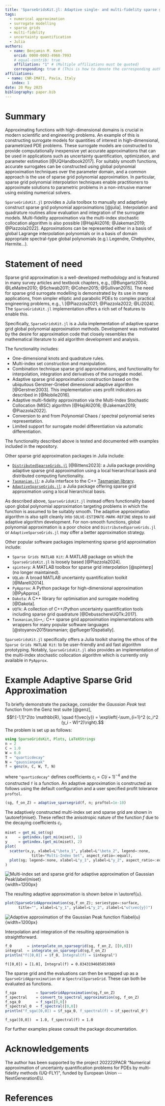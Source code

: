 ```yaml
---
title: 'SparseGridsKit.jl: Adaptive single- and multi-fidelity sparse grid approximation in Julia'
tags:
  - numerical approximation
  - surrogate modelling
  - sparse grids
  - multi-fidelity
  - uncertainty quantification
  - Julia
authors:
  - name: Benjamin M. Kent
    orcid: 0000-0003-4968-7993
    # equal-contrib: true
    affiliation: "1" # (Multiple affiliations must be quoted)
    corresponding: true # (This is how to denote the corresponding author)
affiliations:
 - name: CNR-IMATI, Pavia, Italy
   index: 1
date: 20 May 2025
bibliography: paper.bib
---
```


# Summary
Approximating functions with high-dimensional domains is crucial in modern scientific and engineering problems.
An example of this is constructing surrogate models for quantities of interest in high-dimensional, parametrized PDE problems.
These surrogate models are constructed to provide computationally inexpensive yet accurate approximations that can be used in applications such as uncertainty quantification, optimization, and parameter estimation [@UQHandbook2017].
For suitably smooth functions, accurate surrogates can be constructed using global polynomial approximation techniques over the parameter domain, and a common approach is the use of sparse grid polynomial approximation.
In particular, sparse grid polynomial interpolation techniques enable practitioners to approximate solutions to parametric problems in a non-intrusive manner using existing numerical solvers.

`SparseGridsKit.jl` provides a Julia toolbox to manually and adaptively construct sparse grid polynomial approximations [@julia].
Interpolation and quadrature routines allow evaluation and integration of the surrogate models.
Multi-fidelity approximation via the multi-index stochastic collocation algorithm is also possible [@HajiAli2016; @Jakeman2019; @Piazzola2022].
Approximations can be represented either in a basis of global Lagrange interpolation polynomials or in a basis of domain appropriate spectral-type global polynomials (e.g.\ Legendre, Chebyshev, Hermite...).

# Statement of need
Sparse grid approximation is a well-developed methodology and is featured in many survey articles and textbook chapters, e.g., [@Bungartz2004; @LeMaitre2010; @Schwab2011; @Cohen2015; @Sullivan2015].
The need for sparse grid surrogate modelling is demonstrated by its use in many applications, from simpler elliptic and parabolic PDEs to complex practical engineering problems, e.g., \ [@Piazzola2021; @Piazzola2022; @Li2024].
The `SparseGridsKit.jl` implementation offers a rich set of features to enable this.

Specifically, `SparseGridsKit.jl` is a Julia implementation of adaptive sparse grid global polynomial approximation methods.
Development was motivated by the desire for approximation code that closely resembles the mathematical literature to aid algorithm development and analysis.

The functionality includes:

- One-dimensional knots and quadrature rules.
- Multi-index set construction and manipulation.
- Combination technique sparse grid approximations, and functionality for interpolation, integration and derivatives of the surrogate model.
- Adaptive sparse grid approximation construction based on the ubiquitous Gerstner-Griebel dimensional adaptive algorithm [@Gerstner2003].
This implementation uses profit indicators as described in [@Nobile2016].
- Adaptive multi-fidelity approximation via the Multi-Index Stochastic Collocation (MISC) algorithm [@HajiAli2016; @Jakeman2019; @Piazzola2022].
- Conversion to and from Polynomial Chaos / spectral polynomial series representation.
- Limited support for surrogate model differentiation via automatic differentiation.

The functionality described above is tested and documented with examples included in the repository.

Other sparse grid approximation packages in Julia include:

 - [`DistributedSparseGrids.jl`](https://github.com/baxmittens/DistributedSparseGrids.jl) [@Bittens2023]: a Julia package providing adaptive sparse grid approximation using a local hierarchical basis and distributed computing functionality.
 - [`Tasmanian.jl`](https://github.com/floswald/Tasmanian.jl): a Julia interface to the C++ [Tasmanian library](https://github.com/ORNL/Tasmanian).
 - [`AdaptiveSparseGrids.jl`](https://github.com/jacobadenbaum/AdaptiveSparseGrids.jl): a Julia package offering sparse grid approximation using a local hierarchical basis.

 As described above, `SparseGridsKit.jl` instead offers functionality based upon global polynomial approximation targeting problems in which the function is assumed to be suitably smooth.
 The adaptive approximation algorithm is also split cleanly into `SOLVE-ESTIMATE-MARK-REFINE` steps to aid adaptive algorithm development.
 For non-smooth functions, global polynomial approximation is a poor choice and `DistributedSparseGrids.jl` or `AdaptiveSparseGrids.jl` may offer a better approximation strategy.

Other popular software packages implementing sparse grid approximation include:

- `Sparse Grids MATLAB Kit`: A MATLAB package on which the `SparseGridsKit.jl` is loosely based [@Piazzola2024].
- `spinterp`: A MATLAB toolbox for sparse grid interpolation [@spinterp] (no longer maintained).
- `UQLab`: A broad MATLAB uncertainty quantification toolkit [@Marelli2014].
- `PyApprox`: A Python package for high-dimensional approximation [@PyApprox].
- `Dakota`: A C++ library for optimisation and surrogate modelling [@Dakota].
- `UQTk`: A collection of C++/Python uncertainty quantification tools including sparse grid quadrature [@DebusschereUQTk:2017].
- `Tasmanian`,`SG++`,: C++ sparse grid approximation implementations with wrappers for many popular software languages [@stoyanov2015tasmanian; @pflueger10spatially].

`SparseGridsKit.jl` specifically offers a Julia toolkit sharing the ethos of the `Sparse Grids MATLAB Kit`: to be user-friendly and aid fast algorithm prototyping.
Notably, `SparseGridsKit.jl` also provides an implementation of the multi-index stochastic collocation algorithm which is currently only available in `PyApprox`.

# Example Adaptive Sparse Grid Approximation
To briefly demonstrate the package, consider the *Gaussian Peak* test function from the Genz test suite [@genz],
$$f:[-1,1]^2\to \mathbb{R}, \quad f(\vec{y}) = \exp\left(-\sum_{i=1}^2 (c_i^2  (y_i - W)^2)\right).$$
The problem is set up as follows:
```julia
using SparseGridsKit, Plots, LaTeXStrings
n = 2
C = 1.0
W = 0.0
T = "quarticdecay"
N = "gaussianpeak"
f = genz(n, C, W, T, N)
```
where `"quarticdecay"` defines coefficients $c_i = C (i + 1)^{-4}$ and the constructed `f` is a function.
An adaptive approximation is constructed as follows using the default configuration and a user specified profit tolerance `proftol`.
```julia
(sg, f_on_Z) = adaptive_sparsegrid(f, n; proftol=1e-10)
```
The adaptively constructed multi-index set and sparse grid are shown in \autoref{miset}.
These reflect the anisotropic nature of the function $f$ due to the decaying coefficients $c_i$.
```julia
miset = get_mi_set(sg)
x     = getindex.(get_mi(miset), 1)
y     = getindex.(get_mi(miset), 2)
plot(
  scatter(x,y, xlabel=L"\beta_1", ylabel=L"\beta_2", legend=:none,
            title="Multi-Index Set", aspect_ratio=:equal),
  plot(sg; legend=:none, xlabel=L"y_1", ylabel=L"y_2", aspect_ratio=:equal)
)
```

![Multi-index set and sparse grid for adaptive approximation of Gaussian Peak\label{miset}](miset_grid.svg){width=1200px}

The resulting adaptive approximation is shown below in \autoref{u}.
```julia
plot(SparseGridApproximation(sg,f_on_Z); seriestype=:surface,
      title="", xlabel=L"y_1", ylabel=L"y_2", zlabel=L"u(\vec{y})")
```

![Adaptive approximation of the Gaussian Peak function $f$\label{u}](u.svg){width=1200px}

Interpolation and integration of the resulting approximation is straightforward.
```julia
f_0       = interpolate_on_sparsegrid(sg, f_on_Z, [[0,0]])
integral  = integrate_on_sparsegrid(sg,f_on_Z)
println("f([0,0]) = $f_0, Integral(f) = $integral")
```
```
f([0,0]) = [1.0], Integral(f) = 0.8343194685053069
```
The sparse grid and the evaluations can then be wrapped up as a `SparseGridApproximation` or a `SpectralSparseGrid`.
These can both be evaluated as functions.
```julia
f_sga         = SparseGridApproximation(sg,f_on_Z)
f_spectral    = convert_to_spectral_approximation(sg, f_on_Z)
f_sga_0       = f_sga([0,0])
f_spectral_0  = f_spectral([0,0])
println("f_sga([0,0]) = $f_sga_0, f_spectral(f) = $f_spectral_0")
```
```
f_sga([0,0])  = 1.0, f_spectral(f) = 1.0
```
For further examples please consult the package documentation.

# Acknowledgements
The author has been supported by the project 202222PACR “Numerical approximation of uncertainty quantification problems for PDEs by multi-fidelity methods (UQ-FLY)", funded by European Union -- NextGenerationEU.

# References
